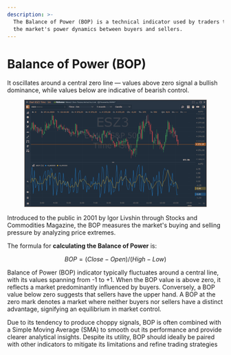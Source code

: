 ```yaml
---
description: >-
  The Balance of Power (BOP) is a technical indicator used by traders to assess
  the market's power dynamics between buyers and sellers.
---
```


# Balance of Power (BOP)

It oscillates around a central zero line — values above zero signal a bullish dominance, while values below are indicative of bearish control.

<figure><img src="../../../../.gitbook/assets/image (1) (1) (1) (1) (1) (1) (1) (1) (1) (1) (1).png" alt=""><figcaption></figcaption></figure>

Introduced to the public in 2001 by Igor Livshin through Stocks and Commodities Magazine, the BOP measures the market's buying and selling pressure by analyzing price extremes.

The formula for **calculating the Balance of Power** is:&#x20;

$$
BOP= 
(Close −Open)/(High −Low)
​
$$

Balance of Power (BOP) indicator typically fluctuates around a central line, with its values spanning from -1 to +1. When the BOP value is above zero, it reflects a market predominantly influenced by buyers. Conversely, a BOP value below zero suggests that sellers have the upper hand. A BOP at the zero mark denotes a market where neither buyers nor sellers have a distinct advantage, signifying an equilibrium in market control.

Due to its tendency to produce choppy signals, BOP is often combined with a Simple Moving Average (SMA) to smooth out its performance and provide clearer analytical insights. Despite its utility, BOP should ideally be paired with other indicators to mitigate its limitations and refine trading strategies
